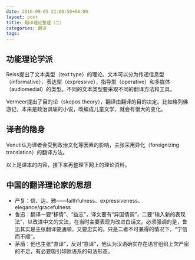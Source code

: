 ```yaml
---
date: 2016-09-05 21:00:50+08:00
layout: post
title: 翻译理论整理（二）
categories: 翻译
tags: 
---
```

 
## 功能理论学派

Reiss提出了文本类型（text type）的理论。文本可以分为传递信息型（informative），表达型（expressive），指导型（operative）和多媒体（audiomedial）的类型。不同的文本类型要采取不同的翻译方法和工具。

Vermeer提出了目的论（skopos theory），翻译由翻译的目的决定。比如格列佛游记，本来是政治讽喻的小说，改编成儿童文学，就会有很大的变化。

## 译者的隐身

Venuti认为译者会受到政治文化等因素的影响，主张采用异化（foreignizing translation）的翻译方法。

以上是课本的内容，接下来再整理下网上的理论资料。

## 中国的翻译理论家的思想

* 严复：信、达、雅——faithfulness、expressiveness、elegance/gracefulness 
* 鲁迅：翻译一要“移情”、“益志”，译文要有“异国情调”，二要“输入新的表现法”，以改进中文的文法，在当时主要表现为改进白话文。必须强调的是，鲁迅其实是主张翻译要通顺，又要忠实的。只是二者不可兼得的情况下，“宁信而不顺”。  
* 茅盾：他也主张“直译”，反对“意译”，他认为汉语确实存在语言组织上欠严密的不足，有必要吸引印欧语系的句法形态。
